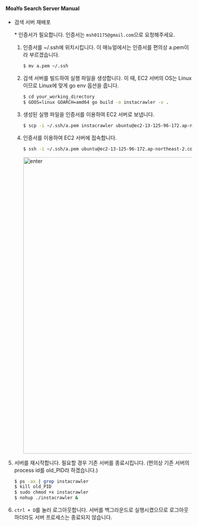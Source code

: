 #### MoaYo Search Server Manual

- 검색 서버 재배포

  &ast; 인증서가 필요합니다. 인증서는 `msh01175@gmail.com`으로 요청해주세요.

  

  1. 인증서를 ~/.ssh에 위치시킵니다. 이 매뉴얼에서는 인증서를 편의상 a.pem이라 부르겠습니다.

     ```bash
     $ mv a.pem ~/.ssh
     ```

     

  2. 검색 서버를 빌드하여 실행 파일을 생성합니다. 이 때, EC2 서버의 OS는 Linux이므로 Linux에 맞게 go env 옵션을 줍니다.

     ```bash
     $ cd your_working_directory
     $ GOOS=linux GOARCH=amd64 go build -o instacrawler -v .
     ```

     

  3. 생성된 실행 파일을 인증서를 이용하여 EC2 서버로 보냅니다.

     ```bash
     $ scp -i ~/.ssh/a.pem instacrawler ubuntu@ec2-13-125-96-172.ap-northeast-2.compute.amazonaws.com
     ```

  

  4. 인증서를 이용하여 EC2 서버에 접속합니다.

     ```bash
     $ ssh -i ~/.ssh/a.pem ubuntu@ec2-13-125-96-172.ap-northeast-2.compute.amazonaws.com
     ```

     <img alt="enter" width="800" src="https://user-images.githubusercontent.com/62831866/84170542-d144be80-aab4-11ea-9d01-5dd2e6b51a71.png">

5. 서버를 재시작합니다. 필요할 경우 기존 서버를 종료시킵니다. (편의상 기존 서버의 process id를 old_PID라 하겠습니다.)

   ```bash
   $ ps -ax | grep instacrawler
   $ kill old_PID
   $ sudo chmod +x instacrawler
   $ nohup ./instacrawler &
   ```

   

6. `ctrl + D`를 눌러 로그아웃합니다. 서버를 백그라운드로 실행시켰으므로 로그아웃하더라도 서버 프로세스는 종료되지 않습니다.

